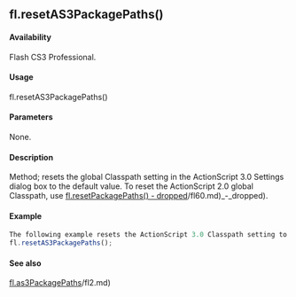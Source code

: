 ## fl.resetAS3PackagePaths()

#### Availability

Flash CS3 Professional.

#### Usage

fl.resetAS3PackagePaths()

#### Parameters

None.

#### Description

Method; resets the global Classpath setting in the ActionScript 3.0 Settings dialog box to the default value. To reset the ActionScript 2.0 global Classpath, use [fl.resetPackagePaths() - dropped](#!AdobeDocs/developers-animatesdk-docs/test/flash_object_(fl)/fl60.md)/fl60.md)_-_dropped).

#### Example

```javascript
The following example resets the ActionScript 3.0 Classpath setting to its default value.
fl.resetAS3PackagePaths();

```
#### See also

[fl.as3PackagePaths](#!AdobeDocs/developers-animatesdk-docs/test/flash_object_(fl)/fl2.md)/fl2.md)

<span id="fl.resetPackagePaths()_-_dropped" class="anchor"></span>
